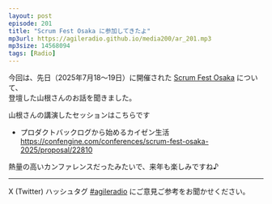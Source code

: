 ```yaml
---
layout: post
episode: 201
title: "Scrum Fest Osaka に参加してきたよ"
mp3url: https://agileradio.github.io/media200/ar_201.mp3
mp3size: 14568094
tags: [Radio]
---
```


今回は、先日（2025年7月18〜19日）に開催された
[Scrum Fest Osaka](https://www.scrumosaka.org/)
について、  
登壇した山根さんのお話を聞きました。  


山根さんの講演したセッションはこちらです  
- プロダクトバックログから始めるカイゼン生活  
https://confengine.com/conferences/scrum-fest-osaka-2025/proposal/22810  

熱量の高いカンファレンスだったみたいで、来年も楽しみですね♪

---

X (Twitter) ハッシュタグ [#agileradio](https://twitter.com/intent/tweet?hashtags=agileradio) にご意見ご参考をお聞かせください。
